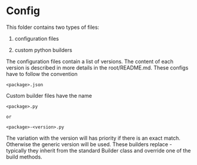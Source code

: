 # Config

This folder contains two types of files:

1. configuration files

2. custom python builders

The configuration files contain a list of versions. The content of each version is described in more details in the root/README.md. These configs have to follow the convention

    <package>.json

Custom builder files have the name

    <package>.py

    or

    <package>-<version>.py

The variation with the version will has priority if there is an exact match. Otherwise the generic version will be used.
These builders replace - typically they inherit from the standard Builder class and override one of the build methods.
